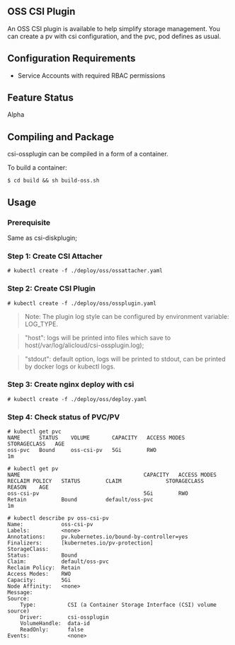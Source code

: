 
## OSS CSI Plugin


An OSS CSI plugin is available to help simplify storage management.
You can create a pv with csi configuration, and the pvc, pod defines as usual.

## Configuration Requirements

* Service Accounts with required RBAC permissions

## Feature Status
Alpha

## Compiling and Package
csi-ossplugin can be compiled in a form of a container.

To build a container:
```
$ cd build && sh build-oss.sh
```

## Usage

### Prerequisite
Same as csi-diskplugin;


### Step 1: Create CSI Attacher
```
# kubectl create -f ./deploy/oss/ossattacher.yaml
```

### Step 2: Create CSI Plugin
```
# kubectl create -f ./deploy/oss/ossplugin.yaml
```

> Note: The plugin log style can be configured by environment variable: LOG_TYPE.

> "host": logs will be printed into files which save to host(/var/log/alicloud/csi-ossplugin.log);

> "stdout": default option, logs will be printed to stdout, can be printed by docker logs or kubectl logs.

### Step 3: Create nginx deploy with csi
```
# kubectl create -f ./deploy/oss/deploy.yaml
```

### Step 4: Check status of PVC/PV
```
# kubectl get pvc
NAME      STATUS    VOLUME       CAPACITY   ACCESS MODES   STORAGECLASS   AGE
oss-pvc   Bound     oss-csi-pv   5Gi        RWO                           1m
```

```
# kubectl get pv
NAME                                       CAPACITY   ACCESS MODES   RECLAIM POLICY   STATUS        CLAIM              STORAGECLASS   REASON    AGE
oss-csi-pv                                 5Gi        RWO            Retain           Bound         default/oss-pvc                             1m
```

```
# kubectl describe pv oss-csi-pv
Name:            oss-csi-pv
Labels:          <none>
Annotations:     pv.kubernetes.io/bound-by-controller=yes
Finalizers:      [kubernetes.io/pv-protection]
StorageClass:
Status:          Bound
Claim:           default/oss-pvc
Reclaim Policy:  Retain
Access Modes:    RWO
Capacity:        5Gi
Node Affinity:   <none>
Message:
Source:
    Type:          CSI (a Container Storage Interface (CSI) volume source)
    Driver:        csi-ossplugin
    VolumeHandle:  data-id
    ReadOnly:      false
Events:            <none>
```
